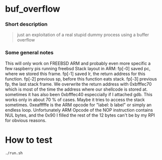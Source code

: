 buf_overflow
============
### Short description
> just an exploitation of a real stupid dummy process using a buffer overflow
### Some general notes
This will only work on FREEBSD ARM and probably even more specific a few raspberry pis running freebsd
Stack layout in ARM:
        fp[-0] saved pc, where we stored this frame.
        fp[-1] saved lr, the return address for this function. 
				fp[-2] previous sp, before this function eats stack.
        fp[-3] previous fp, the last stack frame.
We overwrite the return address with 0xbfffec70 which is most of the time the address where our shellcode is stored at. sometimes it has also been 0xbfffec40 especcially if I attached gdb.
This works only in about 70 % of cases. Maybe it tries to access the stack sometimes.
0xeafffffe is the ARM opcode for "label: b label" or simply an endless loop. Unfortunately ARM Opcode of the NOP instruction contains NUL bytes, and the 0x90 I filled the rest of the 12 bytes can't be by my RPI for obvious reasons.
# How to test
```
./run.sh
```
